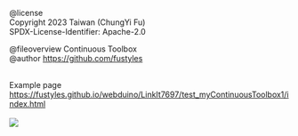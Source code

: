 @license<br>
Copyright 2023 Taiwan (ChungYi Fu)<br>
SPDX-License-Identifier: Apache-2.0<br>

@fileoverview Continuous Toolbox<br>
@author https://github.com/fustyles<br><br>

Example page<br>
https://fustyles.github.io/webduino/LinkIt7697/test_myContinuousToolbox1/index.html<br><br>
<img src="https://fustyles.github.io/webduino/LinkIt7697/test_myContinuousToolbox1/index.jpgg">
